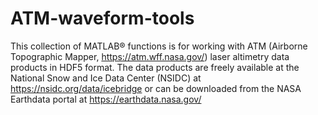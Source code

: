 # ATM-waveform-tools
This collection of MATLAB® functions is for working with ATM (Airborne Topographic Mapper, https://atm.wff.nasa.gov/) laser altimetry data products in HDF5 format. The data products are freely available at the National Snow and Ice Data Center (NSIDC)
at https://nsidc.org/data/icebridge or can be downloaded from the NASA Earthdata portal at https://earthdata.nasa.gov/


